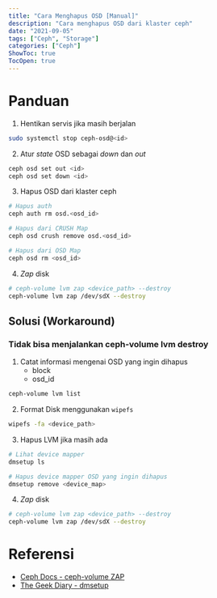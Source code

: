 ```yaml
---
title: "Cara Menghapus OSD [Manual]"
description: "Cara menghapus OSD dari klaster ceph" 
date: "2021-09-05"
tags: ["Ceph", "Storage"]
categories: ["Ceph"]
ShowToc: true
TocOpen: true
---
```


# Panduan
1. Hentikan servis jika masih berjalan
```bash
sudo systemctl stop ceph-osd@<id>
```

2. Atur _state_ OSD sebagai _down_ dan _out_
```bash
ceph osd set out <id>
ceph osd set down <id>
```

3. Hapus OSD dari klaster ceph
```bash
# Hapus auth
ceph auth rm osd.<osd_id> 

# Hapus dari CRUSH Map
ceph osd crush remove osd.<osd_id> 

# Hapus dari OSD Map
ceph osd rm <osd_id> 
```

4. _Zap_ disk
```bash
# ceph-volume lvm zap <device_path> --destroy
ceph-volume lvm zap /dev/sdX --destroy
```

## Solusi (Workaround)
### Tidak bisa menjalankan ceph-volume lvm destroy
1. Catat informasi mengenai OSD yang ingin dihapus
    - block
    - osd_id
```bash
ceph-volume lvm list
```

2. Format Disk menggunakan `wipefs`
```bash
wipefs -fa <device_path>
```

3. Hapus LVM jika masih ada 
```bash
# Lihat device mapper 
dmsetup ls

# Hapus device mapper OSD yang ingin dihapus
dmsetup remove <device_map>
```

4. _Zap_ disk
```bash
# ceph-volume lvm zap <device_path> --destroy
ceph-volume lvm zap /dev/sdX --destroy
```

# Referensi
- [Ceph Docs - ceph-volume ZAP](https://docs.ceph.com/en/latest/ceph-volume/lvm/zap/)
- [The Geek Diary - dmsetup](https://www.thegeekdiary.com/examples-of-using-dmsetup-command-in-linux/)